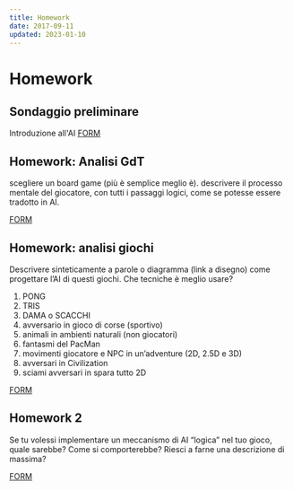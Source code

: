 ```yaml
---
title: Homework
date: 2017-09-11
updated: 2023-01-10
---
```

# Homework

## Sondaggio preliminare
Introduzione all'AI
[FORM](https://forms.gle/vTNGtu5ppX9GNk3RA)

## Homework: Analisi GdT
scegliere un board game (più è semplice meglio è). descrivere il processo mentale del giocatore, con tutti i passaggi logici, come se potesse essere tradotto in AI.

[FORM](https://forms.gle/AvoCQsuA5xXYbLEo6)

## Homework: analisi giochi
Descrivere sinteticamente a parole o diagramma (link a disegno) come progettare l’AI di questi giochi. Che tecniche è meglio usare?

1) PONG
2) TRIS
3) DAMA o SCACCHI
4) avversario in gioco di corse (sportivo)
5) animali in ambienti naturali (non giocatori)
6) fantasmi del PacMan
7) movimenti giocatore e NPC in un’adventure (2D, 2.5D e 3D)
8) avversari in Civilization
9) sciami avversari in spara tutto 2D

[FORM](https://goo.gl/forms/QBQBouUtnjQX67SH2)

## Homework 2
Se tu volessi implementare un meccanismo di AI “logica” nel tuo gioco, quale sarebbe? Come si comporterebbe? Riesci a farne una descrizione di massima?

[FORM](https://goo.gl/forms/dhuiYHVFho8Cx0e22)
